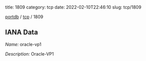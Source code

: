 title: 1809
category: tcp
date: 2022-02-10T22:46:10
slug: tcp/1809

[portdb](/) / [tcp](/category/tcp.html) / 1809


## IANA Data

_Name:_ oracle-vp1

_Description:_ Oracle-VP1

